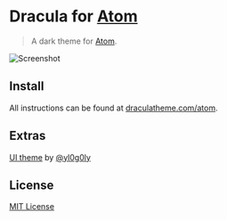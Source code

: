 # Dracula for [Atom](https://atom.io)

> A dark theme for [Atom](https://atom.io).

![Screenshot](https://draculatheme.com/assets/img/screenshots/atom.png)

## Install

All instructions can be found at [draculatheme.com/atom](https://draculatheme.com/atom).

## Extras
[UI theme](https://github.com/yl0g0ly/dracula-ui) by [@yl0g0ly](https://github.com/yl0g0ly)

## License

[MIT License](./LICENSE)
